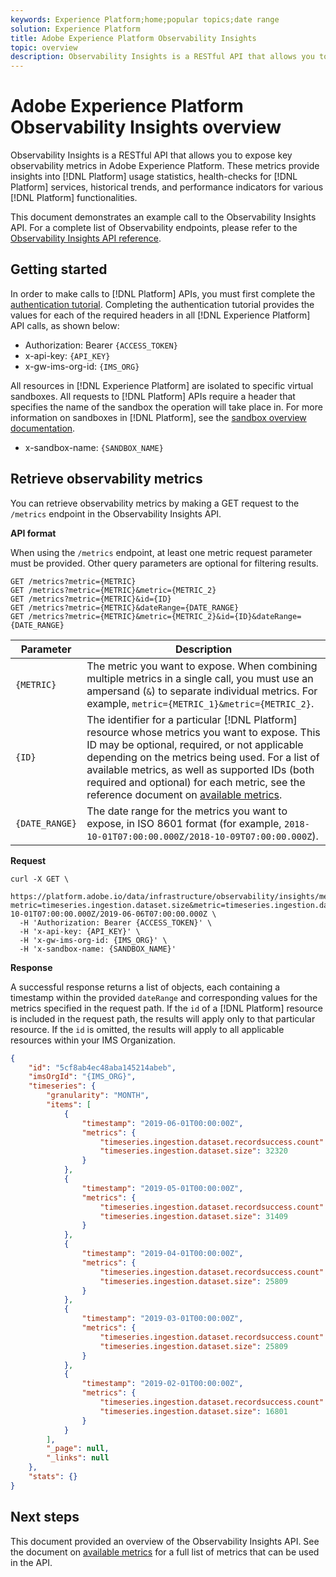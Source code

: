 ```yaml
---
keywords: Experience Platform;home;popular topics;date range
solution: Experience Platform
title: Adobe Experience Platform Observability Insights
topic: overview
description: Observability Insights is a RESTful API that allows you to expose key observability metrics in Adobe Experience Platform. These metrics provide insights into Platform usage statistics, health-checks for Platform services, historical trends, and performance indicators for various Platform functionalities.
---
```


# Adobe Experience Platform Observability Insights overview

Observability Insights is a RESTful API that allows you to expose key observability metrics in Adobe Experience Platform. These metrics provide insights into [!DNL Platform] usage statistics, health-checks for [!DNL Platform] services, historical trends, and performance indicators for various [!DNL Platform] functionalities. 

This document demonstrates an example call to the Observability Insights API. For a complete list of Observability endpoints, please refer to the [Observability Insights API reference](https://www.adobe.io/apis/experienceplatform/home/api-reference.html#!acpdr/swagger-specs/observability-insights.yaml).

## Getting started

In order to make calls to [!DNL Platform] APIs, you must first complete the [authentication tutorial](../tutorials/authentication.md). Completing the authentication tutorial provides the values for each of the required headers in all [!DNL Experience Platform] API calls, as shown below:

* Authorization: Bearer `{ACCESS_TOKEN}`
* x-api-key: `{API_KEY}`
* x-gw-ims-org-id: `{IMS_ORG}`

All resources in [!DNL Experience Platform] are isolated to specific virtual sandboxes. All requests to [!DNL Platform] APIs require a header that specifies the name of the sandbox the operation will take place in. For more information on sandboxes in [!DNL Platform], see the [sandbox overview documentation](../sandboxes/home.md).

* x-sandbox-name: `{SANDBOX_NAME}`

## Retrieve observability metrics

You can retrieve observability metrics by making a GET request to the `/metrics` endpoint in the Observability Insights API.

**API format**

When using the `/metrics` endpoint, at least one metric request parameter must be provided. Other query parameters are optional for filtering results.

```http
GET /metrics?metric={METRIC}
GET /metrics?metric={METRIC}&metric={METRIC_2}
GET /metrics?metric={METRIC}&id={ID}
GET /metrics?metric={METRIC}&dateRange={DATE_RANGE}
GET /metrics?metric={METRIC}&metric={METRIC_2}&id={ID}&dateRange={DATE_RANGE}
```

| Parameter | Description |
| --- | --- |
| `{METRIC}` | The metric you want to expose. When combining multiple metrics in a single call, you must use an ampersand (`&`) to separate individual metrics. For example, `metric={METRIC_1}&metric={METRIC_2}`. |
| `{ID}` | The identifier for a particular [!DNL Platform] resource whose metrics you want to expose. This ID may be optional, required, or not applicable depending on the metrics being used. For a list of available metrics, as well as supported IDs (both required and optional) for each metric, see the reference document on [available metrics](metrics.md). |
| `{DATE_RANGE}` | The date range for the metrics you want to expose, in ISO 8601 format (for example, `2018-10-01T07:00:00.000Z/2018-10-09T07:00:00.000Z`). |

**Request**

```shell
curl -X GET \
  https://platform.adobe.io/data/infrastructure/observability/insights/metrics?metric=timeseries.ingestion.dataset.size&metric=timeseries.ingestion.dataset.recordsuccess.count&id=5cf8ab4ec48aba145214abeb&dateRange=2018-10-01T07:00:00.000Z/2019-06-06T07:00:00.000Z \
  -H 'Authorization: Bearer {ACCESS_TOKEN}' \
  -H 'x-api-key: {API_KEY}' \
  -H 'x-gw-ims-org-id: {IMS_ORG}' \
  -H 'x-sandbox-name: {SANDBOX_NAME}'
```

**Response**

A successful response returns a list of objects, each containing a timestamp within the provided `dateRange` and corresponding values for the metrics specified in the request path. If the `id` of a [!DNL Platform] resource is included in the request path, the results will apply only to that particular resource. If the `id` is omitted, the results will apply to all applicable resources within your IMS Organization.

```json
{
    "id": "5cf8ab4ec48aba145214abeb",
    "imsOrgId": "{IMS_ORG}",
    "timeseries": {
        "granularity": "MONTH",
        "items": [
            {
                "timestamp": "2019-06-01T00:00:00Z",
                "metrics": {
                    "timeseries.ingestion.dataset.recordsuccess.count": 1125,
                    "timeseries.ingestion.dataset.size": 32320
                }
            },
            {
                "timestamp": "2019-05-01T00:00:00Z",
                "metrics": {
                    "timeseries.ingestion.dataset.recordsuccess.count": 1003,
                    "timeseries.ingestion.dataset.size": 31409
                }
            },
            {
                "timestamp": "2019-04-01T00:00:00Z",
                "metrics": {
                    "timeseries.ingestion.dataset.recordsuccess.count": 740,
                    "timeseries.ingestion.dataset.size": 25809
                }
            },
            {
                "timestamp": "2019-03-01T00:00:00Z",
                "metrics": {
                    "timeseries.ingestion.dataset.recordsuccess.count": 740,
                    "timeseries.ingestion.dataset.size": 25809
                }
            },
            {
                "timestamp": "2019-02-01T00:00:00Z",
                "metrics": {
                    "timeseries.ingestion.dataset.recordsuccess.count": 390,
                    "timeseries.ingestion.dataset.size": 16801
                }
            }
        ],
        "_page": null,
        "_links": null
    },
    "stats": {}
}
```

## Next steps

This document provided an overview of the Observability Insights API. See the document on [available metrics](metrics.md) for a full list of metrics that can be used in the API.